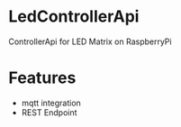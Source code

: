 # LedControllerApi
ControllerApi for LED Matrix on RaspberryPi

# Features
- mqtt integration
- REST Endpoint
